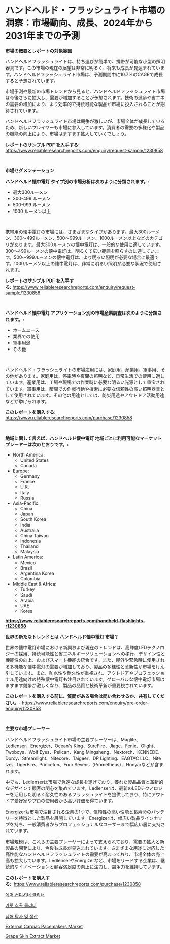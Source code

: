 <p><h1>ハンドヘルド・フラッシュライト市場の洞察：市場動向、成長、2024年から2031年までの予測</h1></p><p><strong>市場の概要とレポートの対象範囲</strong></p>
<p><p>ハンドヘルドフラッシュライトは、持ち運びが簡単で、携帯が可能な小型の照明器具です。この市場の現在の展望は非常に明るく、将来も成長が見込まれています。ハンドヘルドフラッシュライト市場は、予測期間中に10.7%のCAGRで成長すると予想されています。</p><p>市場予測や最新の市場トレンドから見ると、ハンドヘルドフラッシュライト市場は今後さらに拡大し、需要が増加することが予想されます。技術の進歩や省エネの需要の増加により、より効率的で持続可能な製品が市場に投入されることが期待されています。</p><p>ハンドヘルドフラッシュライト市場は競争が激しいが、市場全体が成長しているため、新しいプレイヤーも市場に参入しています。消費者の需要の多様化や製品の機能の向上により、市場はますます拡大していくでしょう。</p></p>
<p><strong>レポートのサンプル PDF を入手する:</strong> <a href="https://www.reliableresearchreports.com/enquiry/request-sample/1230858">https://www.reliableresearchreports.com/enquiry/request-sample/1230858</a></p>
<p>&nbsp;</p>
<p><strong>市場セグメンテーション</strong></p>
<p><strong>ハンドヘルド懐中電灯 タイプ別の市場分析は次のように分類されます。:</strong></p>
<p><ul><li>最大300ルーメン</li><li>300-499 ルーメン</li><li>500-999 ルーメン</li><li>1000 ルーメン以上</li></ul></p>
<p>&nbsp;</p>
<p><p>携帯用の懐中電灯の市場には、さまざまなタイプがあります。最大300ルーメン、300〜499ルーメン、500〜999ルーメン、1000ルーメン以上などのカテゴリがあります。最大300ルーメンの懐中電灯は、一般的な使用に適しています。300〜499ルーメンの懐中電灯は、明るくて広い範囲を照らすのに適しています。500〜999ルーメンの懐中電灯は、より明るい照明が必要な場合に最適です。1000ルーメン以上の懐中電灯は、非常に明るい照明が必要な状況で使用されます。</p></p>
<p><strong>レポートのサンプル PDF を入手する:</strong>&nbsp;<a href="https://www.reliableresearchreports.com/enquiry/request-sample/1230858">https://www.reliableresearchreports.com/enquiry/request-sample/1230858</a></p>
<p>&nbsp;</p>
<p><strong> ハンドヘルド懐中電灯 アプリケーション別の市場産業調査は次のように分類されます。:</strong></p>
<p><ul><li>ホームユース</li><li>業界での使用</li><li>軍事用途</li><li>その他</li></ul></p>
<p>&nbsp;</p>
<p><p>ハンドヘルド・フラッシュライトの市場応用には、家庭用、産業用、軍事用、その他があります。家庭用は、停電時や夜間の照明など、日常生活での使用に適しています。産業用は、工場や現場での作業時に必要な明るい光源として重宝されています。軍事用は、暗闇での作戦行動や捜索に必要な信頼性の高い照明器具として使用されています。その他の用途としては、防災用途やアウトドア活動用途などが挙げられます。</p></p>
<p><strong>このレポートを購入する:</strong>&nbsp; <a href="https://www.reliableresearchreports.com/purchase/1230858">https://www.reliableresearchreports.com/purchase/1230858</a></p>
<p>&nbsp;</p>
<p><strong>地域に関して言えば、ハンドヘルド懐中電灯 地域ごとに利用可能なマーケットプレーヤーは次のとおりです。:</strong></p>
<p><ul>
    <li>
        North America:
        <ul>
            <li>United States</li>
            <li>Canada</li>
        </ul>
    </li>
    <li>
        Europe:
        <ul>
            <li>Germany</li>
            <li>France</li>
            <li>U.K.</li>
            <li>Italy</li>
            <li>Russia</li>
        </ul>
    </li>
    <li>
        Asia-Pacific:
        <ul>
            <li>China</li>
            <li>Japan</li>
            <li>South Korea</li>
            <li>India</li>
            <li>Australia</li>
            <li>China Taiwan</li>
            <li>Indonesia</li>
            <li>Thailand</li>
            <li>Malaysia</li>
        </ul>
    </li>
    <li>
        Latin America:
        <ul>
            <li>Mexico</li>
            <li>Brazil</li>
            <li>Argentina Korea</li>
            <li>Colombia</li>
        </ul>
    </li>
    <li>
        Middle East & Africa:
        <ul>
            <li>Turkey</li>
            <li>Saudi</li>
            <li>Arabia</li>
            <li>UAE</li>
            <li>Korea</li>
        </ul>
    </li>
    </ul></p>
<p><strong><a href="https://www.reliableresearchreports.com/handheld-flashlights-r1230858">https://www.reliableresearchreports.com/handheld-flashlights-r1230858</a></strong>&nbsp;</p>
<p><strong>世界の新たなトレンドとは ハンドヘルド懐中電灯 市場？</strong></p>
<p><p>世界の懐中電灯市場における新興および現在のトレンドは、高輝度LEDテクノロジーの採用、持続可能性と省エネルギーソリューションへの移行、デザイン性と機能性の向上、およびスマート機能の統合です。また、屋外や緊急時に使用される多機能な懐中電灯の需要が増加しており、製品の多様性と革新性が市場をけん引しています。また、防水性や耐久性が重視され、アウトドアやプロフェッショナル用途向けの特殊懐中電灯も注目されています。グローバルな懐中電灯市場はますます競争が激しくなり、製品の品質と技術革新が重要視されています。</p></p>
<p><strong>このレポートを購入する前に、質問がある場合は問い合わせるか、共有してください。</strong>- <a href="https://www.reliableresearchreports.com/enquiry/pre-order-enquiry/1230858">https://www.reliableresearchreports.com/enquiry/pre-order-enquiry/1230858</a></p>
<p>&nbsp;</p>
<p><strong>主要な市場プレーヤー</strong></p>
<p><p>ハンドヘルドフラッシュライト市場の主要プレーヤーは、Maglite、Ledlenser、Energizer、Ocean's King、SureFire、Jiage、Fenix、Olight、Twoboys、Wolf Eyes、Pelican、Kang Mingsheng、Nextorch、KENNEDE、Dorcy、Streamlight、Nitecore、Taigeer、DP Lighting、EAGTAC LLC、Nite Ize、TigerFire、Princeton、Four Sevens（Prometheus）、Honyarなどが含まれます。</p><p>中でも、Ledlenserは市場で急速な成長を遂げており、優れた製品品質と革新的なデザインで顧客の関心を集めています。Ledlenserは、最新のLEDテクノロジーを活用した明るく耐久性のあるフラッシュライトを提供しており、特にアウトドア愛好家やプロの使用者から高い評価を得ています。</p><p>Energizerも市場で注目される企業の1つで、信頼性の高い性能と長寿命のバッテリーを特徴とした製品を展開しています。Energizerは、幅広い製品ラインナップを持ち、一般消費者からプロフェッショナルなユーザーまで幅広い層に支持されています。</p><p>市場規模は、これらの主要プレーヤーによって支えられており、需要の拡大と新製品の開発により、今後も成長が見込まれています。さまざまな用途に対応した高性能なハンドヘルドフラッシュライトの需要が高まっており、市場全体の売上高も拡大しています。LedlenserやEnergizerなど、市場をリードする企業は、継続的なイノベーションと顧客満足度の向上に注力し、競争力を維持しています。</p></p>
<p><strong>このレポートを購入する:</strong>&nbsp;&nbsp;<a href="https://www.reliableresearchreports.com/purchase/1230858">https://www.reliableresearchreports.com/purchase/1230858</a></p>
<p><p><a href="https://github.com/vsr06p4p49/Market-Research-Report-List-1/blob/main/899024122116.md">에어 컨디셔너 클리너</a></p><p><a href="https://medium.com/@treyhettinger2023/%EC%B9%B4%ED%8E%AB-%EC%B6%94%EC%B6%9C-%EC%B2%AD%EC%86%8C%EA%B8%B0-%EC%8B%9C%EC%9E%A5-%EB%B6%84%EC%84%9D-%EB%B0%8F-2024%EB%85%84%EB%B6%80%ED%84%B0-2031%EB%85%84%EA%B9%8C%EC%A7%80%EC%9D%98-%EA%B7%9C%EB%AA%A8-%EC%98%88%EC%B8%A1-ac94fda2e946">카펫 추출 클리너</a></p><p><a href="https://medium.com/@conormarvin1936/%EC%8B%AC%ED%95%B4-%ED%83%90%EC%82%AC-%EB%B0%8F-%EC%83%9D%EC%82%B0-%EC%8B%9C%EC%9E%A5-%EB%B6%84%EC%84%9D-%EA%B8%80%EB%A1%9C%EB%B2%8C-%EC%82%B0%EC%97%85-%EC%A0%84%EB%A7%9D-%EB%B0%8F-%EC%98%88%EC%B8%A1-2024%EB%85%84%EB%B6%80%ED%84%B0-2031%EB%85%84%EA%B9%8C%EC%A7%80-2015d2286253">심해 탐사 및 생산</a></p><p><a href="https://github.com/angelajermaine/Market-Research-Report-List-2/blob/main/external-cardiac-pacemakers-market.md">External Cardiac Pacemakers Market</a></p><p><a href="https://issuu.com/reportprime-2/docs/grape-skin-extract-market-size-2030.pptx">Grape Skin Extract Market</a></p></p>